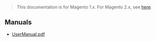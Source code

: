 <blockquote class="important">This documentation is for Magento 1.x. For Magento 2.x, see <a href="https://docs.auroraextensions.com/magento/extensions/2.x/magentocroncloudfunctions/latest/">here</a>.</blockquote>

## Manuals

- [UserManual.pdf](https://docs.auroraextensions.com/magento/extensions/1.x/magecroncloudfunctions/latest/manuals/UserManual.pdf)
